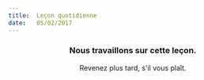 ```yaml
---
title:  Leçon quotidienne
date:   05/02/2017
---
```


### <center>Nous travaillons sur cette leçon.</center>
<center>Revenez plus tard, s'il vous plaît.</center>